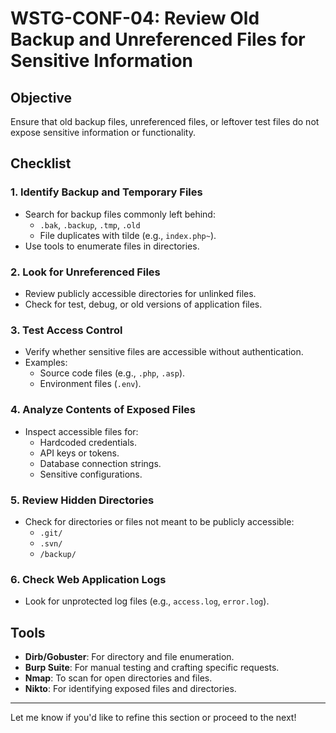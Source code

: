 # WSTG-CONF-04: Review Old Backup and Unreferenced Files for Sensitive Information

## Objective
Ensure that old backup files, unreferenced files, or leftover test files do not expose sensitive information or functionality.

## Checklist

### 1. Identify Backup and Temporary Files
- Search for backup files commonly left behind:
  - `.bak`, `.backup`, `.tmp`, `.old`
  - File duplicates with tilde (e.g., `index.php~`).
- Use tools to enumerate files in directories.

### 2. Look for Unreferenced Files
- Review publicly accessible directories for unlinked files.
- Check for test, debug, or old versions of application files.

### 3. Test Access Control
- Verify whether sensitive files are accessible without authentication.
- Examples:
  - Source code files (e.g., `.php`, `.asp`).
  - Environment files (`.env`).

### 4. Analyze Contents of Exposed Files
- Inspect accessible files for:
  - Hardcoded credentials.
  - API keys or tokens.
  - Database connection strings.
  - Sensitive configurations.

### 5. Review Hidden Directories
- Check for directories or files not meant to be publicly accessible:
  - `.git/`
  - `.svn/`
  - `/backup/`

### 6. Check Web Application Logs
- Look for unprotected log files (e.g., `access.log`, `error.log`).

## Tools
- **Dirb/Gobuster**: For directory and file enumeration.
- **Burp Suite**: For manual testing and crafting specific requests.
- **Nmap**: To scan for open directories and files.
- **Nikto**: For identifying exposed files and directories.

---

Let me know if you'd like to refine this section or proceed to the next!
